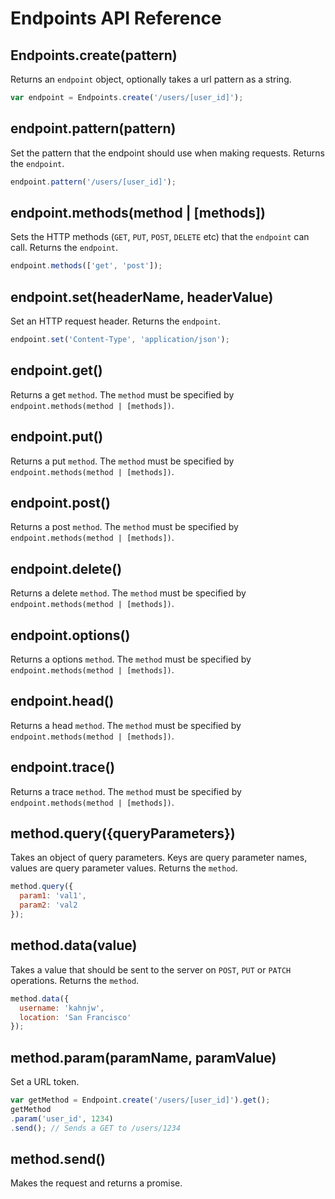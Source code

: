 # Endpoints API Reference

## Endpoints.create(pattern)

Returns an `endpoint` object, optionally takes a url pattern as a string.

```javascript
var endpoint = Endpoints.create('/users/[user_id]');
```

## endpoint.pattern(pattern)

Set the pattern that the endpoint should use when making requests. Returns the `endpoint`.

```javascript
endpoint.pattern('/users/[user_id]');
```

## endpoint.methods(method | [methods])

Sets the HTTP methods (`GET`, `PUT`, `POST`, `DELETE` etc) that the `endpoint` can call. Returns the `endpoint`.

```javascript
endpoint.methods(['get', 'post']);
```

## endpoint.set(headerName, headerValue)

Set an HTTP request header. Returns the `endpoint`.

```javascript
endpoint.set('Content-Type', 'application/json');
```

## endpoint.get()

Returns a get `method`. The `method` must be specified by `endpoint.methods(method | [methods])`.

## endpoint.put()

Returns a put `method`. The `method` must be specified by `endpoint.methods(method | [methods])`.

## endpoint.post()

Returns a post `method`. The `method` must be specified by `endpoint.methods(method | [methods])`.

## endpoint.delete()

Returns a delete `method`. The `method` must be specified by `endpoint.methods(method | [methods])`.

## endpoint.options()

Returns a options `method`. The `method` must be specified by `endpoint.methods(method | [methods])`.

## endpoint.head()

Returns a head `method`. The `method` must be specified by `endpoint.methods(method | [methods])`.

## endpoint.trace()

Returns a trace `method`. The `method` must be specified by `endpoint.methods(method | [methods])`.

## method.query({queryParameters})

Takes an object of query parameters. Keys are query parameter names, values are query parameter values. Returns the `method`.

```javascript
method.query({
  param1: 'val1',
  param2: 'val2
});
```

## method.data(value)

Takes a value that should be sent to the server on `POST`, `PUT` or `PATCH` operations. Returns the `method`.

```javascript
method.data({
  username: 'kahnjw',
  location: 'San Francisco'
});
```

## method.param(paramName, paramValue)

Set a URL token.

```javascript
var getMethod = Endpoint.create('/users/[user_id]').get();
getMethod
.param('user_id', 1234)
.send(); // Sends a GET to /users/1234
```


## method.send()

Makes the request and returns a promise.

